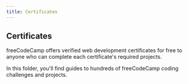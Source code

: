 ```yaml
---
title: Certificates
---
```

## Certificates

freeCodeCamp offers verified web development certificates for free to anyone who can complete each certificate's required projects.

In this folder, you'll find guides to hundreds of freeCodeCamp coding challenges and projects.

